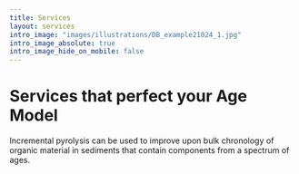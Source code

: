 ```yaml
---
title: Services
layout: services
intro_image: "images/illustrations/DB_example21024_1.jpg"
intro_image_absolute: true
intro_image_hide_on_mobile: false
---
```


# Services that perfect your Age Model

Incremental pyrolysis can be used to improve upon bulk chronology of organic material in sediments that contain components from a spectrum of ages.
